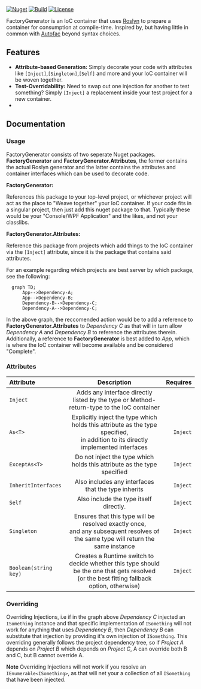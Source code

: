 [![Nuget](https://img.shields.io/nuget/v/FactoryGenerator?style=flat-square)](https://www.nuget.org/packages/FactoryGenerator/)
[![Build](https://img.shields.io/github/actions/workflow/status/westermo/FactoryGenerator/build.yml?branch=main&style=flat-square)](https://github.com/westermo/FactoryGenerator/actions)
[![License](https://img.shields.io/github/license/westermo/FactoryGenerator?style=flat-square)](https://github.com/westermo/FactoryGenerator/blob/develop/LICENSE)

FactoryGenerator is an IoC container that uses [Roslyn](https://github.com/dotnet/roslyn) to prepare a container for consumption at compile-time. Inspired by, but having little in common
with [Autofac](https://autofac.org/) beyond syntax choices.

## Features

- **Attribute-based Generation:** Simply decorate your code with attributes like ```[Inject]```,```[Singleton]```,```[Self]``` and more and your IoC container will be woven together.
- **Test-Overridability:** Need to swap out one injection for another to test something? Simply ```[Inject]``` a replacement inside your test project for a new container.
- 
## Documentation

### Usage

FactoryGenerator consists of two seperate Nuget packages. **FactoryGenerator** and **FactoryGenerator.Attributes**, the former contains the actual Roslyn generator and the latter contains the
attributes and container interfaces which can be used to decorate code.

**FactoryGenerator:**

References this package to your top-level project, or whichever project will act as the place to "Weave together" your IoC container. If your code fits in a singular project, then just add this nuget
package to that. Typically these would be your "Console/WPF Application" and the likes, and not your classlibs.

**FactoryGenerator.Attributes:**

Reference this package from projects which add things to the IoC container via the ```[Inject]``` attribute, since it is the package that contains said attributes.

For an example regarding which projects are best server by which package, see the following:

```mermaid
  graph TD;
      App-->Dependency-A;
      App-->Dependency-B;
      Dependency-B-->Dependency-C;
      Dependency-A-->Dependency-C;
```

In the above graph, the reccomended action would be to add a reference to **FactoryGenerator.Attributes** to _Dependency C_ as that will in turn allow _Dependency A_ and _Dependency B_ to reference
the attributes therein. Additionally, a reference to **FactoryGenerator** is best added to _App_, which is where the IoC container will become available and be considered "Complete".

### Attributes

| Attribute                 |                                                                  Description                                                                   |     Requires |
|:--------------------------|:----------------------------------------------------------------------------------------------------------------------------------------------:|-------------:|
| ```Inject```              |                           Adds any interface directly listed by the type or Method-return-type to the IoC container                            |              |
| ```As<T>```               |      Explicitly inject the type which holds this attribute as the type specified, <br/>in addition to its directly implemented interfaces      | ```Inject``` |
| ```ExceptAs<T>```         |                                    Do not inject the type which holds this attribute as the type specified                                     | ```Inject``` |
| ```InheritInterfaces```   |                                              Also includes any interfaces that the type inherits                                               | ```Inject``` |
| ```Self```                |                                                     Also include the type itself directly.                                                     | ```Inject``` |
| ```Singleton```           |      Ensures that this type will be resolved exactly once,<br/>and any subsequent resolves of the same type will return the same instance      | ```Inject``` |
| ```Boolean(string key)``` | Creates a Runtime switch to decide whether this type should be the one that gets resolved<br/>(or the best fitting fallback option, otherwise) | ```Inject``` |

### Overriding

Overriding Injections, i.e if in the graph above _Dependency C_ injected an ```ISomething``` instance and that specific implementation of ```ISomething``` will not work for anything that uses _Dependency B_, then _Dependency B_ can substitute that injection by providing it's own injection of ```ISomething```. This overriding generally follows the project dependency tree, so if _Project A_ depends on _Project B_ which depends on _Project C_, A can override both B and C, but B cannot override A.

**Note**
Overriding Injections will not work if you resolve an ```IEnumerable<ISomething>```, as that will net your a collection of all ```ISomething``` that have been injected.
